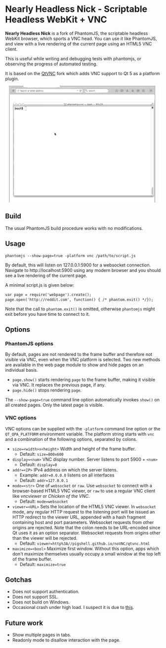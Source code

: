 # Nearly Headless Nick - Scriptable Headless WebKit + VNC

**Nearly Headless Nick** is a fork of PhantomJS, the scriptable headless WebKit
browser, which sports a VNC head. You can use it like PhantomJS, and view
with a live rendering of the current page using an HTML5 VNC client.

This is useful while writing and debugging tests with phantomjs, or observing
the progress of automated testing.

It is based on the [QtVNC](https://github.com/pigshell/qtbase) fork which
adds VNC support to Qt 5 as a platform plugin.

![Nearly Headless Nick demo](nhnick-1.gif)

## Build

The usual PhantomJS build procedure works with no modifications.

## Usage

    phantomjs --show-page=true -platform vnc /path/to/script.js

By default, this will listen on 127.0.0.1:5900 for a websocket connection.
Navigate to http://localhost:5900 using any modern browser and you should see
a live rendering of the current page.

A minimal script.js is given below:

    var page = require('webpage').create();
    page.open('http://reddit.com', function() { /* phantom.exit() */});

Note that the call to `phantom.exit()` is omitted, otherwise `phantomjs`
might exit before you have time to connect to it.

## Options

### PhantomJS options

By default, pages are not rendered to the frame buffer and therefore not visible
via VNC, even when the VNC platform is selected. Two new methods are available
in the web page module to show and hide pages on an individual basis.

  * `page.show()` starts rendering `page` to the frame buffer, making it
    visible via VNC. It replaces the previous page, if any.
  * `page.hide()` stops rendering `page`.

The `--show-page=true` command line option automatically invokes `show()` on
all created pages. Only the latest page is visible.

### VNC options

VNC options can be supplied with the `-platform` command line option 
or the `QT_QPA_PLATFORM` environment variable. The platform string starts with
`vnc` and a combination of the following options, separated by colons.

  * `size=<width>x<height>` Width and height of the frame buffer.
    * Default: `size=800x600`
  * `display=<num>` VNC display number. Server listens to port 5900 + `<num>`
    * Default: `display=0`
  * `addr=<IP>` IPv4 address on which the server listens.
    * Example: `addr=0.0.0.0` listens on all interfaces
    * Default: `addr=127.0.0.1`
  * `mode=<str>` One of `websocket` or `raw`. Use `websocket` to connect with
    a browser-based HTML5 VNC viewer, or `raw` to use a regular VNC client like
    _vncviewer_ or _Chicken of the VNC_.
    * Default: `mode=websocket`
  * `viewer=<URL>` Sets the location of the HTML5 VNC viewer. In `websocket`
    mode, any regular HTTP request to the listening port will be issued an HTTP
    redirect to the viewer URL, appended with a hash fragment containing
    host and port parameters. Websocket requests from other origins are
    rejected. Note that the colon needs to be URL-encoded since Qt uses it as
    an option separator. Websocket requests from origins other than the viewer
    will be rejected.
    * Default: `viewer=http%3A//pigshell.github.io/noVNC/qtvnc.html`
  * `maximize=<bool>` Maximize first window. Without this option, apps which
    don't maximize themselves usually occupy a small window at the top left
    of the frame buffer.
    * Default: `maximize=true`

## Gotchas

  * Does not support authentication.
  * Does not support SSL.
  * Does not build on Windows.
  * Occasional crash under high load. I suspect it is due to [this](https://codereview.qt-project.org/#/c/110150/7).

## Future work

  * Show multiple pages in tabs.
  * Readonly mode to disallow interaction with the page.
